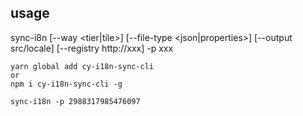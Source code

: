 ## usage

sync-i8n [--way <tier|tile>] [--file-type <json|properties>] [--output src/locale] [--registry http://xxx] -p xxx

```
yarn global add cy-i18n-sync-cli
or
npm i cy-i18n-sync-cli -g 

sync-i18n -p 2988317985476097
```